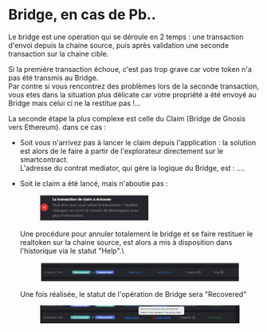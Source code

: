 # Bridge, en cas de Pb..

Le bridge est une opération qui se déroule en 2 temps : une transaction d'envoi depuis la chaine source, puis après validation une seconde transaction sur la chaine cible.

Si la première transaction échoue, c'est pas trop grave car votre token n'a pas été transmis au Bridge.\
Par contre si vous rencontrez des problèmes lors de la seconde transaction, vous etes dans la situation plus délicate car votre propriété a été envoyé au Bridge mais celui ci ne la restitue pas !...

La seconde étape la plus complexe est celle du Claim (Bridge de Gnosis vers Ethereum). dans ce cas :&#x20;

* Soit vous n'arrivez pas à lancer le claim depuis l'application : la solution est alors de le faire à partir de l'explorateur directement sur le smartcontract.\
  L'adresse du contrat mediator, qui gère la logique du Bridge, est : ....
*   Soit le claim a été lancé, mais n'aboutie pas :

    <figure><img src="../../.gitbook/assets/image (3) (1).png" alt="" width="218"><figcaption></figcaption></figure>

    Une procédure pour annuler totalement le bridge et se faire restituer le realtoken sur la chaine source, est alors a mis à disposition dans l'historique via le statut "Help".\


    <figure><img src="../../.gitbook/assets/image (1).png" alt="" width="563"><figcaption></figcaption></figure>

    Une fois réalisée, le statut de l'opération de Bridge sera "Recovered"

    <figure><img src="../../.gitbook/assets/image (4) (1).png" alt=""><figcaption></figcaption></figure>

